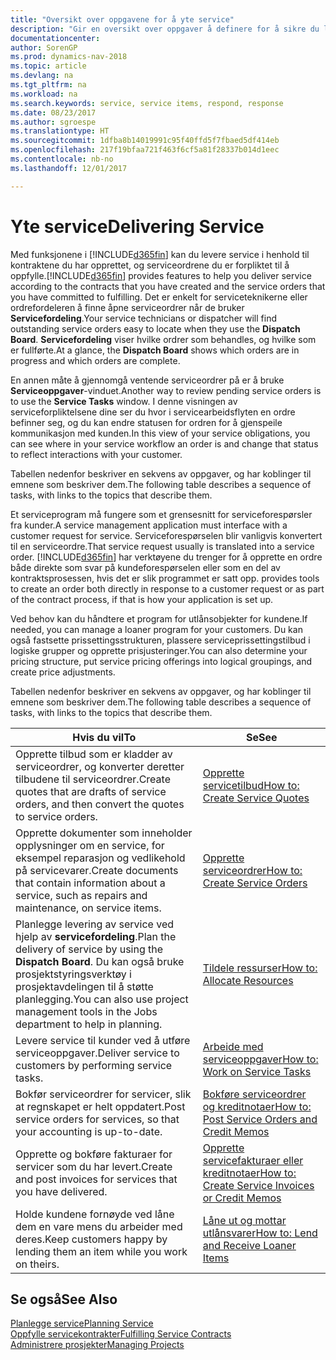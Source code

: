 ```yaml
---
title: "Oversikt over oppgavene for å yte service"
description: "Gir en oversikt over oppgaver å definere for å sikre du leverer kvalitetsservice og lever oppfyller avtaler med kunder."
documentationcenter: 
author: SorenGP
ms.prod: dynamics-nav-2018
ms.topic: article
ms.devlang: na
ms.tgt_pltfrm: na
ms.workload: na
ms.search.keywords: service, service items, respond, response
ms.date: 08/23/2017
ms.author: sgroespe
ms.translationtype: HT
ms.sourcegitcommit: 1dfba8b14019991c95f40ffd5f7fbaed5df414eb
ms.openlocfilehash: 217f19bfaa721f463f6cf5a81f28337b014d1eec
ms.contentlocale: nb-no
ms.lasthandoff: 12/01/2017

---
```

# <a name="delivering-service"></a><span data-ttu-id="a9902-103">Yte service</span><span class="sxs-lookup"><span data-stu-id="a9902-103">Delivering Service</span></span>
<span data-ttu-id="a9902-104">Med funksjonene i [!INCLUDE[d365fin](includes/d365fin_md.md)] kan du levere service i henhold til kontraktene du har opprettet, og serviceordrene du er forpliktet til å oppfylle.</span><span class="sxs-lookup"><span data-stu-id="a9902-104">[!INCLUDE[d365fin](includes/d365fin_md.md)] provides features to help you deliver service according to the contracts that you have created and the service orders that you have committed to fulfilling.</span></span> <span data-ttu-id="a9902-105">Det er enkelt for serviceteknikerne eller ordrefordeleren å finne åpne serviceordrer når de bruker **Servicefordeling**.</span><span class="sxs-lookup"><span data-stu-id="a9902-105">Your service technicians or dispatcher will find outstanding service orders easy to locate when they use the **Dispatch Board**.</span></span> <span data-ttu-id="a9902-106">**Servicefordeling** viser hvilke ordrer som behandles, og hvilke som er fullførte.</span><span class="sxs-lookup"><span data-stu-id="a9902-106">At a glance, the **Dispatch Board** shows which orders are in progress and which orders are complete.</span></span>  
  
<span data-ttu-id="a9902-107">En annen måte å gjennomgå ventende serviceordrer på er å bruke **Serviceoppgaver**-vinduet.</span><span class="sxs-lookup"><span data-stu-id="a9902-107">Another way to review pending service orders is to use the **Service Tasks** window.</span></span> <span data-ttu-id="a9902-108">I denne visningen av serviceforpliktelsene dine ser du hvor i servicearbeidsflyten en ordre befinner seg, og du kan endre statusen for ordren for å gjenspeile kommunikasjon med kunden.</span><span class="sxs-lookup"><span data-stu-id="a9902-108">In this view of your service obligations, you can see where in your service workflow an order is and change that status to reflect interactions with your customer.</span></span>  
  
<span data-ttu-id="a9902-109">Tabellen nedenfor beskriver en sekvens av oppgaver, og har koblinger til emnene som beskriver dem.</span><span class="sxs-lookup"><span data-stu-id="a9902-109">The following table describes a sequence of tasks, with links to the topics that describe them.</span></span>   

<span data-ttu-id="a9902-110">Et serviceprogram må fungere som et grensesnitt for serviceforespørsler fra kunder.</span><span class="sxs-lookup"><span data-stu-id="a9902-110">A service management application must interface with a customer request for service.</span></span> <span data-ttu-id="a9902-111">Serviceforespørselen blir vanligvis konvertert til en serviceordre.</span><span class="sxs-lookup"><span data-stu-id="a9902-111">That service request usually is translated into a service order.</span></span> [!INCLUDE[d365fin](includes/d365fin_md.md)]<span data-ttu-id="a9902-112"> har verktøyene du trenger for å opprette en ordre både direkte som svar på kundeforespørselen eller som en del av kontraktsprosessen, hvis det er slik programmet er satt opp.</span><span class="sxs-lookup"><span data-stu-id="a9902-112"> provides tools to create an order both directly in response to a customer request or as part of the contract process, if that is how your application is set up.</span></span>  
  
<span data-ttu-id="a9902-113">Ved behov kan du håndtere et program for utlånsobjekter for kundene.</span><span class="sxs-lookup"><span data-stu-id="a9902-113">If needed, you can manage a loaner program for your customers.</span></span> <span data-ttu-id="a9902-114">Du kan også fastsette prissettingsstrukturen, plassere serviceprissettingstilbud i logiske grupper og opprette prisjusteringer.</span><span class="sxs-lookup"><span data-stu-id="a9902-114">You can also determine your pricing structure, put service pricing offerings into logical groupings, and create price adjustments.</span></span>  
  
<span data-ttu-id="a9902-115">Tabellen nedenfor beskriver en sekvens av oppgaver, og har koblinger til emnene som beskriver dem.</span><span class="sxs-lookup"><span data-stu-id="a9902-115">The following table describes a sequence of tasks, with links to the topics that describe them.</span></span>   
  
|<span data-ttu-id="a9902-116">**Hvis du vil**</span><span class="sxs-lookup"><span data-stu-id="a9902-116">**To**</span></span>|<span data-ttu-id="a9902-117">**Se**</span><span class="sxs-lookup"><span data-stu-id="a9902-117">**See**</span></span>|  
|------------|-------------|  
|<span data-ttu-id="a9902-118">Opprette tilbud som er kladder av serviceordrer, og konverter deretter tilbudene til serviceordrer.</span><span class="sxs-lookup"><span data-stu-id="a9902-118">Create quotes that are drafts of service orders, and then convert the quotes to service orders.</span></span>|[<span data-ttu-id="a9902-119">Opprette servicetilbud</span><span class="sxs-lookup"><span data-stu-id="a9902-119">How to: Create Service Quotes</span></span>](service-how-to-create-service-quotes.md)|
|<span data-ttu-id="a9902-120">Opprette dokumenter som inneholder opplysninger om en service, for eksempel reparasjon og vedlikehold på servicevarer.</span><span class="sxs-lookup"><span data-stu-id="a9902-120">Create documents that contain information about a service, such as repairs and maintenance, on service items.</span></span>|[<span data-ttu-id="a9902-121">Opprette serviceordrer</span><span class="sxs-lookup"><span data-stu-id="a9902-121">How to: Create Service Orders</span></span>](service-how-to-create-service-orders.md)|
|<span data-ttu-id="a9902-122">Planlegge levering av service ved hjelp av **servicefordeling**.</span><span class="sxs-lookup"><span data-stu-id="a9902-122">Plan the delivery of service by using the **Dispatch Board**.</span></span> <span data-ttu-id="a9902-123">Du kan også bruke prosjektstyringsverktøy i prosjektavdelingen til å støtte planlegging.</span><span class="sxs-lookup"><span data-stu-id="a9902-123">You can also use project management tools in the Jobs department to help in planning.</span></span>|[<span data-ttu-id="a9902-124">Tildele ressurser</span><span class="sxs-lookup"><span data-stu-id="a9902-124">How to: Allocate Resources</span></span>](service-how-to-allocate-resources.md)|  
|<span data-ttu-id="a9902-125">Levere service til kunder ved å utføre serviceoppgaver.</span><span class="sxs-lookup"><span data-stu-id="a9902-125">Deliver service to customers by performing service tasks.</span></span>|[<span data-ttu-id="a9902-126">Arbeide med serviceoppgaver</span><span class="sxs-lookup"><span data-stu-id="a9902-126">How to: Work on Service Tasks</span></span>](service-how-to-work-on-service-tasks.md)|  
|<span data-ttu-id="a9902-127">Bokfør serviceordrer for servicer, slik at regnskapet er helt oppdatert.</span><span class="sxs-lookup"><span data-stu-id="a9902-127">Post service orders for services, so that your accounting is up-to-date.</span></span>|[<span data-ttu-id="a9902-128">Bokføre serviceordrer og kreditnotaer</span><span class="sxs-lookup"><span data-stu-id="a9902-128">How to: Post Service Orders and Credit Memos</span></span>](service-how-to-post-service-orders.md)|  
|<span data-ttu-id="a9902-129">Opprette og bokføre fakturaer for servicer som du har levert.</span><span class="sxs-lookup"><span data-stu-id="a9902-129">Create and post invoices for services that you have delivered.</span></span>|[<span data-ttu-id="a9902-130">Opprette servicefakturaer eller kreditnotaer</span><span class="sxs-lookup"><span data-stu-id="a9902-130">How to: Create Service Invoices or Credit Memos</span></span>](service-how-create-invoices.md)|  
|<span data-ttu-id="a9902-131">Holde kundene fornøyde ved låne dem en vare mens du arbeider med deres.</span><span class="sxs-lookup"><span data-stu-id="a9902-131">Keep customers happy by lending them an item while you work on theirs.</span></span>| [<span data-ttu-id="a9902-132">Låne ut og mottar utlånsvarer</span><span class="sxs-lookup"><span data-stu-id="a9902-132">How to: Lend and Receive Loaner Items</span></span>](service-how-to-lend-receive-loaners.md)|
  
## <a name="see-also"></a><span data-ttu-id="a9902-133">Se også</span><span class="sxs-lookup"><span data-stu-id="a9902-133">See Also</span></span>  
[<span data-ttu-id="a9902-134">Planlegge service</span><span class="sxs-lookup"><span data-stu-id="a9902-134">Planning Service</span></span>](service-plan-service.md)  
[<span data-ttu-id="a9902-135">Oppfylle servicekontrakter</span><span class="sxs-lookup"><span data-stu-id="a9902-135">Fulfilling Service Contracts</span></span>](service-fulfill-service-contracts.md)  
[<span data-ttu-id="a9902-136">Administrere prosjekter</span><span class="sxs-lookup"><span data-stu-id="a9902-136">Managing Projects</span></span>](projects-manage-projects.md)  

